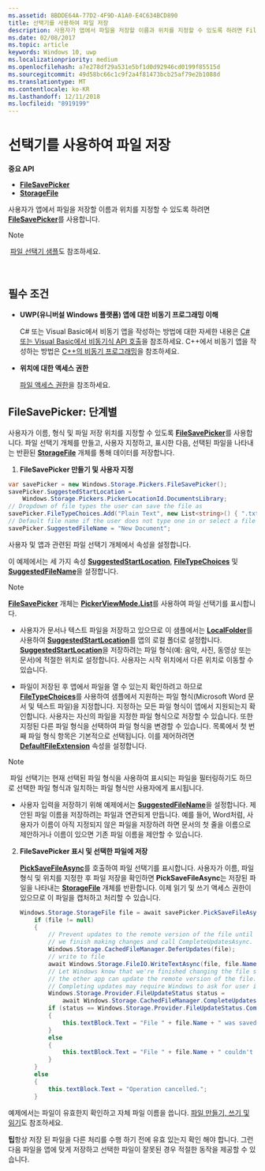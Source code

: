 ```yaml
---
ms.assetid: 8BDDE64A-77D2-4F9D-A1A0-E4C634BCD890
title: 선택기를 사용하여 파일 저장
description: 사용자가 앱에서 파일을 저장할 이름과 위치를 지정할 수 있도록 하려면 FileSavePicker를 사용합니다.
ms.date: 02/08/2017
ms.topic: article
keywords: Windows 10, uwp
ms.localizationpriority: medium
ms.openlocfilehash: a7e278df29a531e5bf1d0d92946cd0199f85515d
ms.sourcegitcommit: 49d58bc66c1c9f2a4f81473bcb25af79e2b1088d
ms.translationtype: MT
ms.contentlocale: ko-KR
ms.lasthandoff: 12/11/2018
ms.locfileid: "8919199"
---
```

# <a name="save-a-file-with-a-picker"></a>선택기를 사용하여 파일 저장

**중요 API**

-   [**FileSavePicker**](https://msdn.microsoft.com/library/windows/apps/br207871)
-   [**StorageFile**](https://msdn.microsoft.com/library/windows/apps/br227171)

사용자가 앱에서 파일을 저장할 이름과 위치를 지정할 수 있도록 하려면 [**FileSavePicker**](https://msdn.microsoft.com/library/windows/apps/br207871)를 사용합니다.

> [!NOTE]
> [파일 선택기 샘플](http://go.microsoft.com/fwlink/p/?linkid=619994)도 참조하세요.

 

## <a name="prerequisites"></a>필수 조건


-   **UWP(유니버설 Windows 플랫폼) 앱에 대한 비동기 프로그래밍 이해**

    C# 또는 Visual Basic에서 비동기 앱을 작성하는 방법에 대한 자세한 내용은 [C# 또는 Visual Basic에서 비동기식 API 호출](https://msdn.microsoft.com/library/windows/apps/mt187337)을 참조하세요. C++에서 비동기 앱을 작성하는 방법은 [C++의 비동기 프로그래밍](https://msdn.microsoft.com/library/windows/apps/mt187334)을 참조하세요.

-   **위치에 대한 액세스 권한**

    [파일 액세스 권한](file-access-permissions.md)을 참조하세요.

## <a name="filesavepicker-step-by-step"></a>FileSavePicker: 단계별

사용자가 이름, 형식 및 파일 저장 위치를 지정할 수 있도록 [**FileSavePicker**](https://msdn.microsoft.com/library/windows/apps/br207871)를 사용합니다. 파일 선택기 개체를 만들고, 사용자 지정하고, 표시한 다음, 선택된 파일을 나타내는 반환된 [**StorageFile**](https://msdn.microsoft.com/library/windows/apps/br227171) 개체를 통해 데이터를 저장합니다.

1.  **FileSavePicker 만들기 및 사용자 지정**

```cs
var savePicker = new Windows.Storage.Pickers.FileSavePicker();
savePicker.SuggestedStartLocation =
    Windows.Storage.Pickers.PickerLocationId.DocumentsLibrary;
// Dropdown of file types the user can save the file as
savePicker.FileTypeChoices.Add("Plain Text", new List<string>() { ".txt" });
// Default file name if the user does not type one in or select a file to replace
savePicker.SuggestedFileName = "New Document";
```

사용자 및 앱과 관련된 파일 선택기 개체에서 속성을 설정합니다.

이 예제에서는 세 가지 속성 [**SuggestedStartLocation**](https://msdn.microsoft.com/library/windows/apps/br207880), [**FileTypeChoices**](https://msdn.microsoft.com/library/windows/apps/br207875) 및 [**SuggestedFileName**](https://msdn.microsoft.com/library/windows/apps/br207878)을 설정합니다.

> [!NOTE]
>[**FileSavePicker**](https://msdn.microsoft.com/library/windows/apps/br207871) 개체는 [**PickerViewMode.List**](https://msdn.microsoft.com/library/windows/apps/br207891)를 사용하여 파일 선택기를 표시합니다.
     
- 사용자가 문서나 텍스트 파일을 저장하고 있으므로 이 샘플에서는 [**LocalFolder**](https://msdn.microsoft.com/library/windows/apps/br241621)를 사용하여 [**SuggestedStartLocation**](https://msdn.microsoft.com/library/windows/apps/br207880)를 앱의 로컬 폴더로 설정합니다. [**SuggestedStartLocation**](https://msdn.microsoft.com/library/windows/apps/br207854)을 저장하려는 파일 형식(예: 음악, 사진, 동영상 또는 문서)에 적절한 위치로 설정합니다. 사용자는 시작 위치에서 다른 위치로 이동할 수 있습니다.

- 파일이 저장된 후 앱에서 파일을 열 수 있는지 확인하려고 하므로 [**FileTypeChoices**](https://msdn.microsoft.com/library/windows/apps/br207875)를 사용하여 샘플에서 지원하는 파일 형식(Microsoft Word 문서 및 텍스트 파일)을 지정합니다. 지정하는 모든 파일 형식이 앱에서 지원되는지 확인합니다. 사용자는 자신의 파일을 지정한 파일 형식으로 저장할 수 있습니다. 또한 지정된 다른 파일 형식을 선택하여 파일 형식을 변경할 수 있습니다. 목록에서 첫 번째 파일 형식 항목은 기본적으로 선택됩니다. 이를 제어하려면 [**DefaultFileExtension**](https://msdn.microsoft.com/library/windows/apps/br207873) 속성을 설정합니다.

> [!NOTE]
> 파일 선택기는 현재 선택된 파일 형식을 사용하여 표시되는 파일을 필터링하기도 하므로 선택한 파일 형식과 일치하는 파일 형식만 사용자에게 표시됩니다.

- 사용자 입력을 저장하기 위해 예제에서는 [**SuggestedFileName**](https://msdn.microsoft.com/library/windows/apps/br207878)을 설정합니다. 제안된 파일 이름을 저장하려는 파일과 연관되게 만듭니다. 예를 들어, Word처럼, 사용자가 이름이 아직 지정되지 않은 파일을 저장하려 하면 문서의 첫 줄을 이름으로 제안하거나 이름이 있으면 기존 파일 이름을 제안할 수 있습니다.

2.  **FileSavePicker 표시 및 선택한 파일에 저장**

    [**PickSaveFileAsync**](https://msdn.microsoft.com/library/windows/apps/br207876)를 호출하여 파일 선택기를 표시합니다. 사용자가 이름, 파일 형식 및 위치를 지정한 후 파일 저장을 확인하면 **PickSaveFileAsync**는 저장된 파일을 나타내는 [**StorageFile**](https://msdn.microsoft.com/library/windows/apps/br227171) 개체를 반환합니다. 이제 읽기 및 쓰기 액세스 권한이 있으므로 이 파일을 캡처하고 처리할 수 있습니다.

    ```cs
    Windows.Storage.StorageFile file = await savePicker.PickSaveFileAsync();
        if (file != null)
        {
            // Prevent updates to the remote version of the file until
            // we finish making changes and call CompleteUpdatesAsync.
            Windows.Storage.CachedFileManager.DeferUpdates(file);
            // write to file
            await Windows.Storage.FileIO.WriteTextAsync(file, file.Name);
            // Let Windows know that we're finished changing the file so
            // the other app can update the remote version of the file.
            // Completing updates may require Windows to ask for user input.
            Windows.Storage.Provider.FileUpdateStatus status =
                await Windows.Storage.CachedFileManager.CompleteUpdatesAsync(file);
            if (status == Windows.Storage.Provider.FileUpdateStatus.Complete)
            {
                this.textBlock.Text = "File " + file.Name + " was saved.";
            }
            else
            {
                this.textBlock.Text = "File " + file.Name + " couldn't be saved.";
            }
        }
        else
        {
            this.textBlock.Text = "Operation cancelled.";
        }
    ```

예제에서는 파일이 유효한지 확인하고 자체 파일 이름을 씁니다. [파일 만들기, 쓰기 및 읽기](quickstart-reading-and-writing-files.md)도 참조하세요.

**팁**항상 저장 된 파일을 다른 처리를 수행 하기 전에 유효 있는지 확인 해야 합니다. 그런 다음 파일을 앱에 맞게 저장하고 선택한 파일이 잘못된 경우 적절한 동작을 제공할 수 있습니다.
